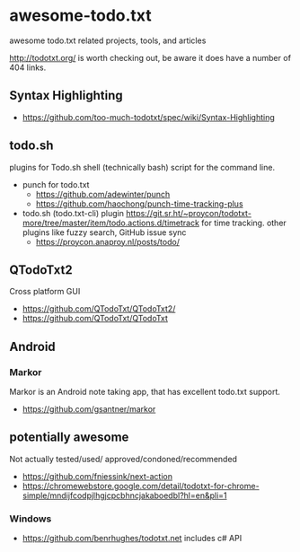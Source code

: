 # awesome-todo.txt

awesome todo.txt related projects, tools, and articles

http://todotxt.org/ is worth checking out, be aware it does have a number of 404 links.

## Syntax Highlighting

  * https://github.com/too-much-todotxt/spec/wiki/Syntax-Highlighting


## todo.sh

plugins for Todo.sh shell (technically bash) script for the command line.

  * punch for todo.txt
      * https://github.com/adewinter/punch
      * https://github.com/haochong/punch-time-tracking-plus
  * todo.sh (todo.txt-cli) plugin https://git.sr.ht/~proycon/todotxt-more/tree/master/item/todo.actions.d/timetrack for time tracking. other plugins like fuzzy search, GitHub issue sync
      * https://proycon.anaproy.nl/posts/todo/

## QTodoTxt2

Cross platform GUI

  * https://github.com/QTodoTxt/QTodoTxt2/
  * https://github.com/QTodoTxt/QTodoTxt

## Android

### Markor

Markor is an Android note taking app, that has excellent todo.txt support.

  * https://github.com/gsantner/markor

## potentially awesome

Not actually tested/used/
approved/condoned/recommended

  * https://github.com/fniessink/next-action
  * https://chromewebstore.google.com/detail/todotxt-for-chrome-simple/mndijfcodpjlhgjcpcbhncjakaboedbl?hl=en&pli=1

### Windows

  * https://github.com/benrhughes/todotxt.net includes c# API

